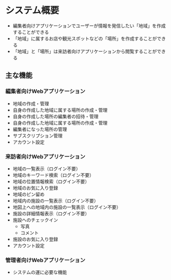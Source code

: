 # システム概要

- 編集者向けアプリケーションでユーザーが情報を発信したい「地域」を作成することができる
- 「地域」に属するお店や観光スポットなどの「場所」を作成することができる
- 「地域」と「場所」は来訪者向けアプリケーションから閲覧することができる

## 主な機能

### 編集者向けWebアプリケーション

- 地域の作成・管理
- 自身の作成した地域に属する場所の作成・管理
- 自身の作成した場所の編集者の招待・管理
- 自身の作成した地域に属する場所の作成・管理
- 編集者になった場所の管理
- サブスクリプション管理
- アカウント設定

### 来訪者向けWebアプリケーション

- 地域の一覧表示（ログイン不要）
- 地域のキーワード検索（ログイン不要）
- 地域の位置情報検索（ログイン不要）
- 地域のお気に入り登録
- 地域のピン留め
- 地域内の施設の一覧表示（ログイン不要）
- 地図上への地域内の施設の一覧表示（ログイン不要）
- 施設の詳細情報表示（ログイン不要）
- 施設へのチェックイン
    - 写真
    - コメント
- 施設のお気に入り登録
- アカウント設定

### 管理者向けWebアプリケーション

- システムの運に必要な機能
